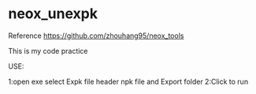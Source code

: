 # neox_unexpk
Reference https://github.com/zhouhang95/neox_tools

This is my code practice

USE:

1:open exe select Expk file header npk file and Export folder
2:Click to run
